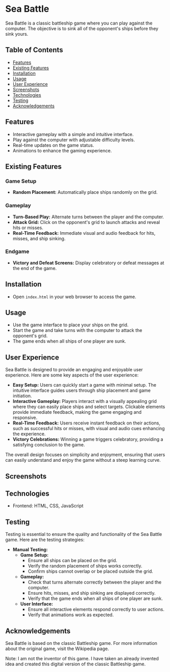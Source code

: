 # Sea Battle

Sea Battle is a classic battleship game where you can play against the computer. The objective is to sink all of the opponent's ships before they sink yours.

## Table of Contents

- [Features](#features)
- [Existing Features](#existing-features)
- [Installation](#installation)
- [Usage](#usage)
- [User Experience](#user-experience)
- [Screenshots](#screenshots)
- [Technologies](#technologies)
- [Testing](#testing)
- [Acknowledgements](#acknowledgements)

## Features

- Interactive gameplay with a simple and intuitive interface.
- Play against the computer with adjustable difficulty levels.
- Real-time updates on the game status.
- Animations to enhance the gaming experience.

## Existing Features

### Game Setup

- **Random Placement:** Automatically place ships randomly on the grid.

### Gameplay

- **Turn-Based Play:** Alternate turns between the player and the computer.
- **Attack Grid:** Click on the opponent's grid to launch attacks and reveal hits or misses.
- **Real-Time Feedback:** Immediate visual and audio feedback for hits, misses, and ship sinking.

### Endgame

- **Victory and Defeat Screens:** Display celebratory or defeat messages at the end of the game.

## Installation

- Open `index.html` in your web browser to access the game.

## Usage

- Use the game interface to place your ships on the grid.
- Start the game and take turns with the computer to attack the opponent's grid.
- The game ends when all ships of one player are sunk.

## User Experience

Sea Battle is designed to provide an engaging and enjoyable user experience. Here are some key aspects of the user experience:

- **Easy Setup:** Users can quickly start a game with minimal setup. The intuitive interface guides users through ship placement and game initiation.
- **Interactive Gameplay:** Players interact with a visually appealing grid where they can easily place ships and select targets. Clickable elements provide immediate feedback, making the game engaging and responsive.
- **Real-Time Feedback:** Users receive instant feedback on their actions, such as successful hits or misses, with visual and audio cues enhancing the experience.
- **Victory Celebrations:** Winning a game triggers celebratory, providing a satisfying conclusion to the game.

The overall design focuses on simplicity and enjoyment, ensuring that users can easily understand and enjoy the game without a steep learning curve.

## Screenshots



## Technologies

- Frontend: HTML, CSS, JavaScript

## Testing

Testing is essential to ensure the quality and functionality of the Sea Battle game. Here are the testing strategies:

- **Manual Testing:**
    - **Game Setup:**
        - Ensure all ships can be placed on the grid.
        - Verify the random placement of ships works correctly.
        - Confirm ships cannot overlap or be placed outside the grid.
    - **Gameplay:**
        - Check that turns alternate correctly between the player and the computer.
        - Ensure hits, misses, and ship sinking are displayed correctly.
        - Verify that the game ends when all ships of one player are sunk.
    - **User Interface:**
        - Ensure all interactive elements respond correctly to user actions.
        - Verify that animations work as expected.

## Acknowledgements

Sea Battle is based on the classic Battleship game. For more information about the original game, visit the Wikipedia page.

Note: I am not the inventor of this game. I have taken an already invented idea and created this digital version of the classic Battleship game.